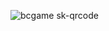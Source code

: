 ![bcgame sk-qrcode](https://github.com/Chiinoc/36/assets/140824820/22a5f956-650a-407c-bf84-c192d4a93517)
